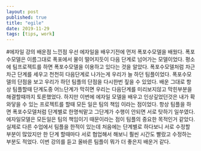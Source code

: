 ```yaml
---
layout: post
published: true
title: "egile"
date: 2019-11-29
tags: [tips, work]
---
```


#에자일 강의 배운점 느낀점
우선 에자일을 배우기전에 먼저 폭포수모델을 배웠다. 폭포수모델은 이름그대로 폭포에서 물이 떨어지듯이 다음 단계로 넘어가는 모델이었다. 평소에 팀프로젝트를 하면 폭포수모델을 이용하고 있다는 것을 알았다. 폭포수모델처럼 차근차근 단계를 세우고 천천히 다음단계로 나가는게 우리가 늘 하던 팀플이었다. 폭포수모델의 단점을 보고 우리가 하던 팀플의 단점을 다시한번 짚을 수 있었다. 배운 그대로 항상 팀플할때 단계도중 어느단계가 막히면 우리는 다음단계를 미리보지않고 막힌부분을 해결할때까지 토론했었다. 하지만 이번에 에자일 모델을 배우고 인상깊었던것은 내가 확 와닿을 수 있는 프로젝트를 할때 모든 일은 팀의 책임 이라는 점이었다. 항상 팀플을 하면 폭포수모델처럼 단계별로 한명씩맡고 그단계가 수행이 안되면 서로 탓하기 일쑤였다. 에자일모델은 모든일은 팀의 책임이기 때문이라는 점이 팀플의 중요한 목적인거 같았다. 실제로 다른 수업에서 팀플을 한적이 있는데 처음에는 단계별로 하다보니 서로 수정할 부분이 많았지만 한 단계 할때마다 서로 협업해서 해보니 훨씬 시간도 빨랐고 수정하는 부분도 적었다. 이번 강의를 듣고 올바른 팀플이 뭐가 더 좋은지 배운거 같다.
